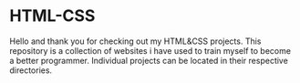 <h1> HTML-CSS </h1>

Hello and thank you for checking out my HTML&CSS projects. This repository is a collection of websites i have used to train myself to become a better programmer.
Individual projects can be located in their respective directories.
